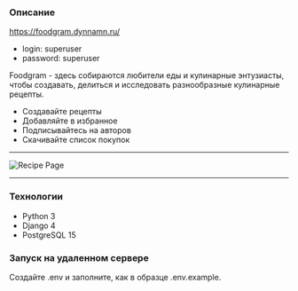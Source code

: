 ### Описание
https://foodgram.dynnamn.ru/

- login: superuser 
- password: superuser

Foodgram - здесь собираются любители еды и кулинарные энтузиасты, чтобы 
создавать, делиться и исследовать разнообразные кулинарные рецепты.
- Создавайте рецепты
- Добавляйте в избранное
- Подписывайтесь на авторов
- Скачивайте список покупок

---
![Recipe Page](foodgram_screenshots/recipe.png)

---
### Технологии
- Python 3
- Django 4
- PostgreSQL 15
### Запуск на удаленном сервере
Создайте .env и заполните, как в образце .env.example.



